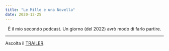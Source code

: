 ```yaml
---
title: "Le Mille e una Novella"
date: 2020-12-25
---
```


<div align="center">È il mio secondo podcast. Un giorno (del 2022) avrò modo di farlo partire. </div>

---

Ascolta il [TRAILER](https://www.spreaker.com/user/13456442/la-novella-di-natale).
